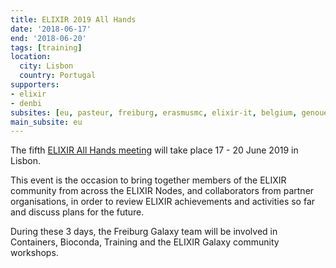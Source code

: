 ```yaml
---
title: ELIXIR 2019 All Hands
date: '2018-06-17'
end: '2018-06-20'
tags: [training]
location:
  city: Lisbon
  country: Portugal
supporters:
- elixir
- denbi
subsites: [eu, pasteur, freiburg, erasmusmc, elixir-it, belgium, genouest]
main_subsite: eu
---
```


The fifth [ELIXIR All Hands meeting](https://elixir-europe.org/events/elixir-excelerate-all-hands-meeting-2019)
will take place 17 - 20 June 2019 in Lisbon.

This event is the occasion to bring together members of the ELIXIR community from across the ELIXIR Nodes,
and collaborators from partner organisations, in order to review ELIXIR achievements and activities so far
and discuss plans for the future.

During these 3 days, the Freiburg Galaxy team will be involved in Containers, Bioconda, Training and the
ELIXIR Galaxy community workshops.

